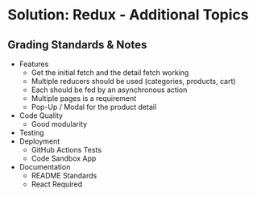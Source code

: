# Solution: Redux - Additional Topics

## Grading Standards & Notes

- Features
  - Get the initial fetch and the detail fetch working
  - Multiple reducers should be used (categories, products, cart)
  - Each should be fed by an asynchronous action
  - Multiple pages is a requirement
  - Pop-Up / Modal for the product detail
- Code Quality
  - Good modularity
- Testing
- Deployment
  - GitHub Actions Tests
  - Code Sandbox App
- Documentation
  - README Standards
  - React Required
